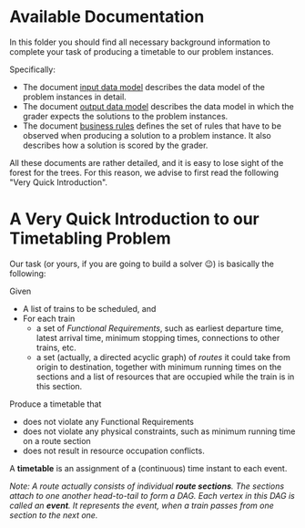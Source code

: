 # Available Documentation
In this folder you should find all necessary background information to complete your task of producing a timetable to our problem instances.

Specifically:

* The document [input data model](documentation/input_data_model.md) describes the data model of the problem instances in detail.
* The document [output data model](documentation/output_data_model.md) describes the data model in which the grader expects the solutions to the problem instances.
* The document [business rules](documentation/business_rules.md) defines the set of rules that have to be observed when producing a solution to a problem instance. It also describes how a solution is scored by the grader.

All these documents are rather detailed, and it is easy to lose sight of the forest for the trees. For this reason, we advise to first read the following "Very Quick Introduction".

# A Very Quick Introduction to our Timetabling Problem

Our task (or yours, if you are going to build a solver :wink:) is basically the following:

Given 
* A list of trains to be scheduled, and
* For each train
    - a set of _Functional Requirements_, such as earliest departure time, latest arrival time, minimum stopping times, connections to other trains, etc.
    - a set (actually, a directed acyclic graph) of _routes_ it could take from origin to destination, together with minimum running times on the sections and a list of resources that are occupied while the train is in this section.

Produce a timetable that
-	does not violate any Functional Requirements
-	does not violate any physical constraints, such as minimum running time on a route section
-	does not result in resource occupation conflicts.

A **timetable** is an assignment of a (continuous) time instant to each event.

_Note: A route actually consists of individual **route sections**. The sections attach to one another head-to-tail to form a DAG. Each vertex in this DAG is called an **event**. It represents the event, when a train passes from one section to the next one._